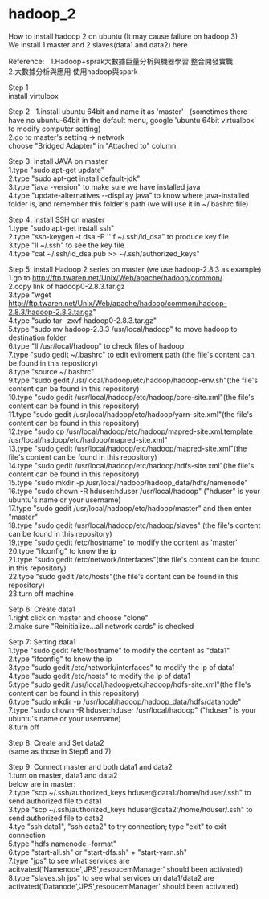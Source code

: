 # hadoop_2
How to install hadoop 2 on ubuntu (It may cause faliure on hadoop 3)  
We install 1 master and 2 slaves(data1 and data2) here.  

Reference:   
1.Hadoop+sprak大數據巨量分析與機器學習 整合開發實戰  
2.大數據分析與應用 使用hadoop與spark  


Step 1  
install virtulbox

Step 2   
1.install ubuntu 64bit and name it as 'master'   
(sometimes there have no ubuntu-64bit in the default menu, google 'ubuntu 64bit virtualbox' to modify computer setting)  
2.go to master's setting -> network  
choose "Bridged Adapter" in "Attached to" column  


Step 3: install JAVA on master  
1.type "sudo apt-get update"  
2.type "sudo apt-get install default-jdk"  
3.type "java -version" to make sure we have installed java  
4.type "update-alternatives --displ ay java" to know where java-installed folder is, and remember this folder's path 
(we will use it in ~/.bashrc file)  

Step 4: install SSH on master  
1.type "sudo apt-get install ssh"  
2.type "ssh-keygen -t dsa -P '' f ~/.ssh/id_dsa" to produce key file  
3.type "ll ~/.ssh" to see the key file  
4.type "cat ~/.ssh/id_dsa.pub >> ~/.ssh/authorized_keys"  

Step 5: install Hadoop 2 series on master (we use hadoop-2.8.3 as example)  
1.go to http://ftp.twaren.net/Unix/Web/apache/hadoop/common/  
2.copy link of hadoop0-2.8.3.tar.gz  
3.type "wget http://ftp.twaren.net/Unix/Web/apache/hadoop/common/hadoop-2.8.3/hadoop-2.8.3.tar.gz"  
4.type "sudo tar -zxvf hadoop0-2.8.3.tar.gz"  
5.type "sudo mv hadoop-2.8.3 /usr/local/hadoop" to move hadoop to destination folder  
6.type "ll /usr/local/hadoop" to check files of hadoop  
7.type "sudo gedit ~/.bashrc" to edit eviroment path (the file's content can be found in this repository)  
8.type "source ~/.bashrc"  
9.type "sudo gedit /usr/local/hadoop/etc/hadoop/hadoop-env.sh"(the file's content can be found in this repository)  
10.type "sudo gedit /usr/local/hadoop/etc/hadoop/core-site.xml"(the file's content can be found in this repository)  
11.type "sudo gedit /usr/local/hadoop/etc/hadoop/yarn-site.xml"(the file's content can be found in this repository)  
12.type "sudo cp /usr/local/hadoop/etc/hadoop/mapred-site.xml.template /usr/local/hadoop/etc/hadoop/mapred-site.xml"  
13.type "sudo gedit /usr/local/hadoop/etc/hadoop/mapred-site.xml"(the file's content can be found in this repository)  
14.type "sudo gedit /usr/local/hadoop/etc/hadoop/hdfs-site.xml"(the file's content can be found in this repository)  
15.type "sudo mkdir -p /usr/local/hadoop/hadoop_data/hdfs/namenode"  
16.type "sudo chown -R hduser:hduser /usr/local/hadoop" ("hduser" is your ubuntu's name or your username)  
17.type "sudo gedit /usr/local/hadoop/etc/hadoop/master" and then enter "master"  
18.type "sudo gedit /usr/local/hadoop/etc/hadoop/slaves" (the file's content can be found in this repository)  
19.type "sudo gedit /etc/hostname" to modify the content as 'master'  
20.type "ifconfig" to know the ip  
21.type "sudo gedit /etc/network/interfaces"(the file's content can be found in this repository)  
22.type "sudo gedit /etc/hosts"(the file's content can be found in this repository)  
23.turn off machine  
  
Setp 6: Create data1  
1.right click on master and choose "clone"  
2.make sure "Reinitialize...all network cards" is checked  
  
Setp 7: Setting data1  
1.type "sudo gedit /etc/hostname" to modify the content as "data1"  
2.type "ifconfig" to know the ip  
3.type "sudo gedit /etc/network/interfaces" to modify the ip of data1  
4.type "sudo gedit /etc/hosts" to modify the ip of data1  
5.type "sudo gedit /usr/local/hadoop/etc/hadoop/hdfs-site.xml"(the file's content can be found in this repository)  
6.type "sudo mkdir -p /usr/local/hadoop/hadoop_data/hdfs/datanode"  
7.type "sudo chown -R hduser:hduser /usr/local/hadoop" ("hduser" is your ubuntu's name or your username)  
8.turn off  
  
Step 8: Create and Set data2  
(same as those in Step6 and 7)  
  
Step 9: Connect master and both data1 and data2  
1.turn on master, data1 and data2  
below are in master:  
2.type "scp ~/.ssh/authorized_keys hduser@data1:/home/hduser/.ssh" to send authorized file to data1  
3.type "scp ~/.ssh/authorized_keys hduser@data2:/home/hduser/.ssh" to send authorized file to data2  
4.tye "ssh data1", "ssh data2" to try connection; type "exit" to exit connection  
5.type "hdfs namenode -format"  
6.type "start-all.sh" or "start-dfs.sh" + "start-yarn.sh"  
7.type "jps" to see what services are acitvated('Namenode','JPS',resoucemManager' should been activated)  
8.type "slaves.sh jps" to see what services on data1/data2 are activated('Datanode','JPS',resoucemManager' should been activated)  
  
